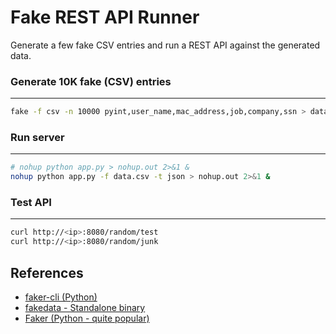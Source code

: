 # Fake REST API Runner

Generate a few fake CSV entries and run a REST API against the generated data.


### Generate 10K fake (CSV) entries
-----------------

```sh
fake -f csv -n 10000 pyint,user_name,mac_address,job,company,ssn > data.csv
```


### Run server
-----------------

```bash
# nohup python app.py > nohup.out 2>&1 &
nohup python app.py -f data.csv -t json > nohup.out 2>&1 &
```

### Test API
-----------------

```bash
curl http://<ip>:8080/random/test
curl http://<ip>:8080/random/junk
```


## References

* [faker-cli (Python)](https://github.com/dacort/faker-cli/tree/main)
* [fakedata - Standalone binary](https://github.com/lucapette/fakedata)
* [Faker (Python - quite popular)](https://github.com/joke2k/faker)
